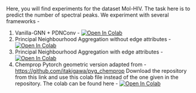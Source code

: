 Here, you will find experiments for the dataset Mol-HIV. The task here is to predict the number of spectral peaks. We experiment with several frameworks -

1) Vanilla-GNN + PDNConv - [![Open In Colab](https://colab.research.google.com/assets/colab-badge.svg)](https://drive.google.com/file/d/1sjkx15x_3HTyl-oMvpbSRGPsisKOyzXS/view?usp=sharing)
2) Principal Neighbourhood Aggregation without edge attributes - [![Open In Colab](https://colab.research.google.com/assets/colab-badge.svg)](https://colab.research.google.com/drive/1HOpwHf6RYpFZ4vbOctcwUXupKZMR26H3?usp=sharing)
3) Principal Neighbourhood Aggregation with edge attributes - [![Open In Colab](https://colab.research.google.com/assets/colab-badge.svg)](https://colab.research.google.com/drive/1Ggdv6cDiEhW7d8rL_dJcp5cDMwwJX-J8?usp=sharing)
4) Chemprop Pytorch geometric version adapted from - https://github.com/itakigawa/pyg_chemprop Download the repository from this link and use this colab file instead of the one given in the repository. The colab can be found here - [![Open In Colab](https://colab.research.google.com/assets/colab-badge.svg)](https://drive.google.com/file/d/1AhGRk7QikOL2KJIGfd5dHo1H6Y8mq-xh/view?usp=sharing)
